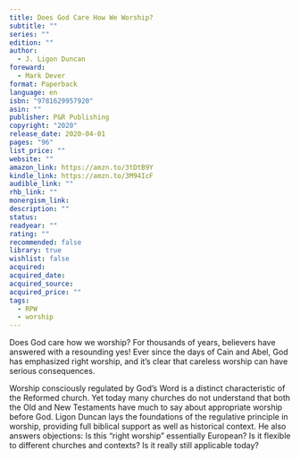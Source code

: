 ```yaml
---
title: Does God Care How We Worship?
subtitle: ""
series: ""
edition: ""
author:
  - J. Ligon Duncan
foreward:
  - Mark Dever
format: Paperback
language: en
isbn: "9781629957920"
asin: ""
publisher: P&R Publishing
copyright: "2020"
release_date: 2020-04-01
pages: "96"
list_price: ""
website: ""
amazon_link: https://amzn.to/3tDtB9Y
kindle_link: https://amzn.to/3M94IcF
audible_link: ""
rhb_link: ""
monergism_link: 
description: ""
status: 
readyear: ""
rating: ""
recommended: false
library: true
wishlist: false
acquired: 
acquired_date: 
acquired_source: 
acquired_price: ""
tags:
  - RPW
  - worship
---
```

Does God care how we worship? For thousands of years, believers have answered with a resounding yes! Ever since the days of Cain and Abel, God has emphasized right worship, and it’s clear that careless worship can have serious consequences.  
  
Worship consciously regulated by God’s Word is a distinct characteristic of the Reformed church. Yet today many churches do not understand that both the Old and New Testaments have much to say about appropriate worship before God. Ligon Duncan lays the foundations of the regulative principle in worship, providing full biblical support as well as historical context. He also answers objections: Is this “right worship” essentially European? Is it flexible to different churches and contexts? Is it really still applicable today?